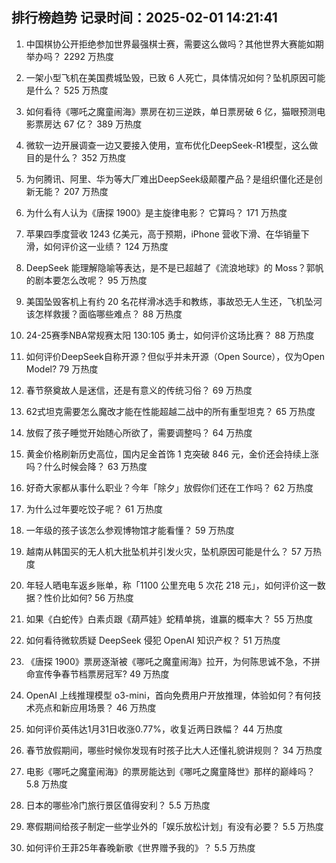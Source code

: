 
## 排行榜趋势 记录时间：2025-02-01 14:21:41
  
  1. 中国棋协公开拒绝参加世界最强棋士赛，需要这么做吗？其他世界大赛能如期举办吗？ 2292 万热度
    
  2. 一架小型飞机在美国费城坠毁，已致 6 人死亡，具体情况如何？坠机原因可能是什么？ 525 万热度
    
  3. 如何看待《哪吒之魔童闹海》票房在初三逆跌，单日票房破 6 亿，猫眼预测电影票房达 67 亿？ 389 万热度
    
  4. 微软一边开展调查一边又要接入使用，宣布优化DeepSeek-R1模型，这么做目的是什么？ 352 万热度
    
  5. 为何腾讯、阿里、华为等大厂难出DeepSeek级颠覆产品？是组织僵化还是创新无能？ 207 万热度
    
  6. 为什么有人认为《唐探 1900》是主旋律电影？ 它算吗？ 171 万热度
    
  7. 苹果四季度营收 1243 亿美元，高于预期，iPhone 营收下滑、在华销量下滑，如何评价这一业绩？ 124 万热度
    
  8. DeepSeek 能理解隐喻等表达，是不是已超越了《流浪地球》的 Moss？郭帆的剧本要怎么改呢？ 95 万热度
    
  9. 美国坠毁客机上有约 20 名花样滑冰选手和教练，事故恐无人生还，飞机坠河该怎样救援？面临哪些难点？ 88 万热度
    
  10. 24-25赛季NBA常规赛太阳 130:105 勇士，如何评价这场比赛？ 88 万热度
    
  11. 如何评价DeepSeek自称开源？但似乎并未开源（Open Source），仅为Open Model? 79 万热度
    
  12. 春节祭奠故人是迷信，还是有意义的传统习俗？ 69 万热度
    
  13. 62式坦克需要怎么魔改才能在性能超越二战中的所有重型坦克？ 65 万热度
    
  14. 放假了孩子睡觉开始随心所欲了，需要调整吗？ 64 万热度
    
  15. 黄金价格刷新历史高位，国内足金首饰 1 克突破 846 元，金价还会持续上涨吗？什么时候会降？ 63 万热度
    
  16. 好奇大家都从事什么职业？今年「除夕」放假你们还在工作吗？ 62 万热度
    
  17. 为什么过年要吃饺子呢？ 61 万热度
    
  18. 一年级的孩子该怎么参观博物馆才能看懂？ 59 万热度
    
  19. 越南从韩国买的无人机大批坠机并引发火灾，坠机原因可能是什么？ 57 万热度
    
  20. 年轻人晒电车返乡账单，称「1100 公里充电 5 次花 218 元」，如何评价这一数据？性价比如何? 56 万热度
    
  21. 如果《白蛇传》白素贞跟《葫芦娃》蛇精单挑，谁赢的概率大？ 55 万热度
    
  22. 如何看待微软质疑 DeepSeek 侵犯 OpenAI 知识产权？ 51 万热度
    
  23. 《唐探  1900》票房逐渐被《哪吒之魔童闹海》拉开，为何陈思诚不急，不拼命宣传争春节档票房冠军? 49 万热度
    
  24. OpenAI 上线推理模型 o3-mini，首向免费用户开放推理，体验如何？有何技术亮点和新应用场景？ 46 万热度
    
  25. 如何评价英伟达1月31日收涨0.77%，收复近两日跌幅？ 44 万热度
    
  26. 春节放假期间，哪些时候你发现有时孩子比大人还懂礼貌讲规则？ 34 万热度
    
  27. 电影《哪吒之魔童闹海》的票房能达到《哪吒之魔童降世》那样的巅峰吗？ 5.8 万热度
    
  28. 日本的哪些冷门旅行景区值得安利？ 5.5 万热度
    
  29. 寒假期间给孩子制定一些学业外的「娱乐放松计划」有没有必要？ 5.5 万热度
    
  30. 如何评价王菲25年春晚新歌《世界赠予我的》？ 5.5 万热度
    